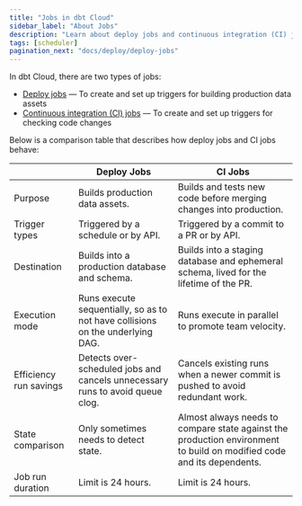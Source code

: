 ```yaml
---
title: "Jobs in dbt Cloud"
sidebar_label: "About Jobs"
description: "Learn about deploy jobs and continuous integration (CI) jobs in dbt Cloud and what their differences are." 
tags: [scheduler]
pagination_next: "docs/deploy/deploy-jobs"
---
```


In dbt Cloud, there are two types of jobs: 
- [Deploy jobs](/docs/deploy/deploy-jobs) &mdash; To create and set up triggers for building production data assets
- [Continuous integration (CI) jobs](/docs/deploy/continuous-integration) &mdash; To create and set up triggers for checking code changes

Below is a comparison table that describes how deploy jobs and CI jobs behave:

|  | Deploy Jobs | CI Jobs |
| --- | --- | --- |
| Purpose | Builds production data assets. | Builds and tests new code before merging changes into production. |
| Trigger types | Triggered by a schedule or by API. | Triggered by a commit to a PR or by API. |
| Destination | Builds into a production database and schema. | Builds into a staging database and ephemeral schema, lived for the lifetime of the PR. |
| Execution mode | Runs execute sequentially, so as to not have collisions on the underlying DAG. | Runs execute in parallel to promote team velocity. |
| Efficiency run savings | Detects over-scheduled jobs and cancels unnecessary runs to avoid queue clog. | Cancels existing runs when a newer commit is pushed to avoid redundant work. |
| State comparison | Only sometimes needs to detect state. | Almost always needs to compare state against the production environment to build on modified code and its dependents. |
| Job run duration | Limit is 24 hours. | Limit is 24 hours. |